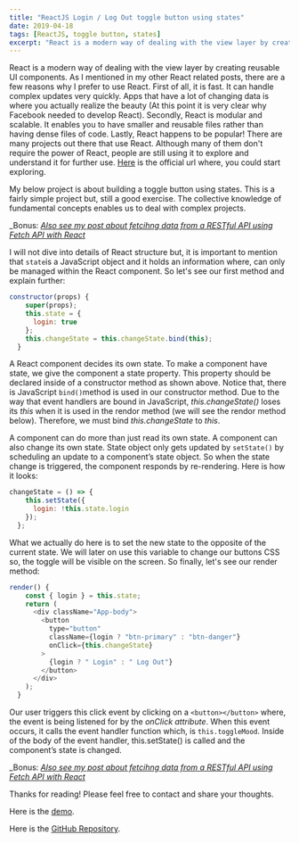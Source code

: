 ```yaml
---
title: "ReactJS Login / Log Out toggle button using states"
date: 2019-04-18
tags: [ReactJS, toggle button, states]
excerpt: "React is a modern way of dealing with the view layer by creating reusable UI components. This project is about building a toggle button using states. This is a fairly simple project but, still a good exercise. The collective knowledge of fundamental concepts enables us to deal with complex projects."
---
```


React is a modern way of dealing with the view layer by creating reusable UI components. As I mentioned in my other React related posts, there are a few reasons why I prefer to use React. First of all, it is fast. It can handle complex updates very quickly. Apps that have a lot of changing data is where you actually realize the beauty (At this point it is very clear why Facebook needed to develop React). Secondly, React is modular and scalable. It enables you to have smaller and reusable files rather than having dense files of code. Lastly, React happens to be popular! There are many projects out there that use React. Although many of them don't require the power of React, people are still using it to explore and understand it for further use. [Here](https://reactjs.org/tutorial/tutorial.html) is the official url where, you could start exploring.

My below project is about building a toggle button using states. This is a fairly simple project but, still a good exercise. The collective knowledge of fundamental concepts enables us to deal with complex projects.

_Bonus: _[Also see my post about fetcihng data from a RESTful API using Fetch API with React](fetching-api-data-with-reactjs.html)_

I will not dive into details of React structure but, it is important to mention that `state`is a JavaScript object and it holds an information where, can only be managed within the React component. So let's see our first method and explain further:

```javascript
constructor(props) {
    super(props);
    this.state = {
      login: true
    };
    this.changeState = this.changeState.bind(this);
  }
```

A React component decides its own state. To make a component have state, we give the component a state property. This property should be declared inside of a constructor method as shown above. Notice that, there is JavaScript `bind()`method is used in our constructor method. Due to the way that event handlers are bound in JavaScript, _this.changeState()_ loses its _this_ when it is used in the rendor method (we will see the rendor method below). Therefore, we must bind _this.changeState_ to _this_.

A component can do more than just read its own state. A component can also change its own state. State object only gets updated by `setState()` by scheduling an update to a component’s state object. So when the state change is triggered, the component responds by re-rendering. Here is how it looks:

```javascript
changeState = () => {
    this.setState({
      login: !this.state.login
    });
  };
```

What we actually do here is to set the new state to the opposite of the current state. We will later on use this variable to change our buttons CSS so, the toggle will be visible on the screen. So finally, let's see our render method:

```javascript
render() {
    const { login } = this.state;
    return (
      <div className="App-body">
        <button
          type="button"
          className={login ? "btn-primary" : "btn-danger"}
          onClick={this.changeState}
        >
          {login ? " Login" : " Log Out"}
        </button>
      </div>
    );
  }
```

Our user triggers this click event by clicking on a `<button></button>` where, the event is being listened for by the _onClick attribute_. When this event occurs, it calls the event handler function which, is `this.toggleMood`. Inside of the body of the event handler, this.setState() is called and the component’s state is changed.

_Bonus: _[Also see my post about fetcihng data from a RESTful API using Fetch API with React](fetching-api-data-with-reactjs.html)_

Thanks for reading! Please feel free to contact and share your thoughts.

Here is the [demo](https://alitursucular.github.io/reactjs-toggle-button-with-states-demo/).

Here is the [GitHub Repository](https://github.com/alitursucular/reactjs-toggle-button-with-states-demo).
